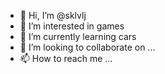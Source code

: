 - 👋 Hi, I’m @sklvlj
- 👀 I’m interested in games
- 🌱 I’m currently learning cars
- 💞️ I’m looking to collaborate on ...
- 📫 How to reach me ...

<!---
sklvlj/sklvlj is a ✨ special ✨ repository because its `README.md` (this file) appears on your GitHub profile.
You can click the Preview link to take a look at your changes.
--->
